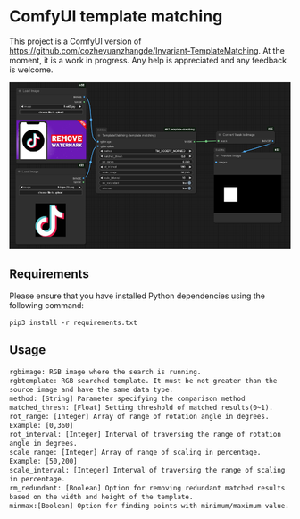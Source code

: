 # ComfyUI template matching

This project is a ComfyUI version of  https://github.com/cozheyuanzhangde/Invariant-TemplateMatching. At the moment, it is a work in progress. Any help is appreciated and any feedback is welcome.

![example](./docs/images/example1.png)

## Requirements

Please ensure that you have installed Python dependencies using the following command:
```
pip3 install -r requirements.txt
```

## Usage
```
rgbimage: RGB image where the search is running.
rgbtemplate: RGB searched template. It must be not greater than the source image and have the same data type.
method: [String] Parameter specifying the comparison method
matched_thresh: [Float] Setting threshold of matched results(0~1).
rot_range: [Integer] Array of range of rotation angle in degrees. Example: [0,360]
rot_interval: [Integer] Interval of traversing the range of rotation angle in degrees.
scale_range: [Integer] Array of range of scaling in percentage. Example: [50,200]
scale_interval: [Integer] Interval of traversing the range of scaling in percentage.
rm_redundant: [Boolean] Option for removing redundant matched results based on the width and height of the template.
minmax:[Boolean] Option for finding points with minimum/maximum value.
```